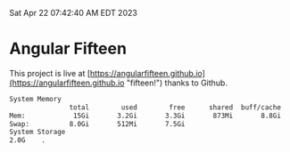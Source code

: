 Sat Apr 22 07:42:40 AM EDT 2023

# Angular Fifteen


This project is live at [https://angularfifteen.github.io](https://angularfifteen.github.io "fifteen!") thanks to Github.

```bash
System Memory
               total        used        free      shared  buff/cache   available
Mem:            15Gi       3.2Gi       3.3Gi       873Mi       8.8Gi        10Gi
Swap:          8.0Gi       512Mi       7.5Gi
System Storage
2.0G	.

